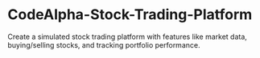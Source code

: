 # CodeAlpha-Stock-Trading-Platform
  Create a simulated stock trading platform with features like market data, buying/selling stocks, and tracking portfolio performance.
